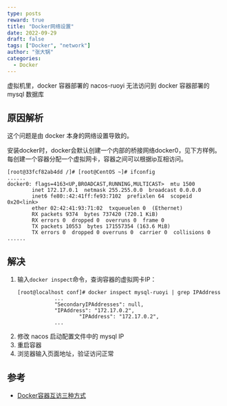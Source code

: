 ```yaml
---
type: posts
reward: true
title: "Docker网络设置"
date: 2022-09-29
draft: false
tags: ["Docker", "network"]
author: "张大锅"
categories:
  - Docker
---
```


虚拟机里，docker 容器部署的 nacos-ruoyi 无法访问到 docker 容器部署的 mysql 数据库

<!--more-->

## 原因解析

这个问题是由 docker 本身的网络设置导致的。

安装docker时，docker会默认创建一个内部的桥接网络docker0，见下方样例。每创建一个容器分配一个虚拟网卡，容器之间可以根据ip互相访问。
```shell
[root@33fcf82ab4dd /]# [root@CentOS ~]# ifconfig
......
docker0: flags=4163<UP,BROADCAST,RUNNING,MULTICAST>  mtu 1500
        inet 172.17.0.1  netmask 255.255.0.0  broadcast 0.0.0.0
        inet6 fe80::42:41ff:fe93:7102  prefixlen 64  scopeid 0x20<link>
        ether 02:42:41:93:71:02  txqueuelen 0  (Ethernet)
        RX packets 9374  bytes 737420 (720.1 KiB)
        RX errors 0  dropped 0  overruns 0  frame 0
        TX packets 10553  bytes 171557354 (163.6 MiB)
        TX errors 0  dropped 0 overruns 0  carrier 0  collisions 0
......

```

## 解决

1. 输入`docker inspect`命令，查询容器的虚拟网卡IP：
    ```shell
    [root@localhost conf]# docker inspect mysql-ruoyi | grep IPAddress
                ...
                "SecondaryIPAddresses": null,
                "IPAddress": "172.17.0.2",
                        "IPAddress": "172.17.0.2",
                ...
    ```
2. 修改 nacos 启动配置文件中的 mysql IP
3. 重启容器
4. 浏览器输入页面地址，验证访问正常

## 参考

- [Docker容器互访三种方式](https://www.cnblogs.com/shenh/p/9714547.html)

